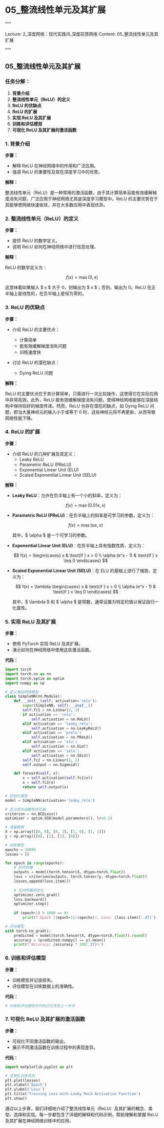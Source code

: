 # 05_整流线性单元及其扩展


"""

Lecture: 2_深度网络：现代实践/6_深度前馈网络
Content: 05_整流线性单元及其扩展

"""


## 05_整流线性单元及其扩展

### 任务分解：

1. **背景介绍**
2. **整流线性单元（ReLU）的定义**
3. **ReLU 的优缺点**
4. **ReLU 的扩展**
5. **实现 ReLU 及其扩展**
6. **训练和评估模型**
7. **可视化 ReLU 及其扩展的激活函数**

### 1. 背景介绍
**步骤：**

- 解释 ReLU 在神经网络中的作用和广泛应用。
- 强调 ReLU 的重要性及其在深度学习中的优势。

**解释：**

整流线性单元（ReLU）是一种常用的激活函数，由于其计算简单且能有效缓解梯度消失问题，广泛应用于神经网络尤其是深度学习模型中。ReLU 的主要优势在于其能够使网络快速收敛，并在大多数应用中表现优异。

### 2. 整流线性单元（ReLU）的定义
**步骤：**

- 提供 ReLU 的数学定义。
- 说明 ReLU 如何在神经网络中进行信息处理。

**解释：**

ReLU 的数学定义为：

$$ f(x) = \max(0, x) $$

这意味着如果输入 $ x $ 大于 0，则输出为 $ x $；否则，输出为 0。ReLU 在正半轴上是线性的，在负半轴上是恒为零的。

### 3. ReLU 的优缺点
**步骤：**

- 介绍 ReLU 的主要优点：
  - 计算简单
  - 能有效缓解梯度消失问题
  - 训练速度快

- 讨论 ReLU 的潜在缺点：
  - Dying ReLU 问题

**解释：**

ReLU 的主要优点在于其计算简单，只需进行一次比较操作，这使得它在实际应用中非常高效。此外，ReLU 能有效缓解梯度消失问题，使得神经网络能够在深层结构中保持较好的梯度传递。然而，ReLU 也存在潜在的缺点，如 Dying ReLU 问题，即当大量神经元的输入小于或等于 0 时，这些神经元将不再更新，从而导致网络性能下降。

### 4. ReLU 的扩展
**步骤：**

- 介绍 ReLU 的几种扩展及其定义：
  - Leaky ReLU
  - Parametric ReLU (PReLU)
  - Exponential Linear Unit (ELU)
  - Scaled Exponential Linear Unit (SELU)

**解释：**

- **Leaky ReLU**：允许在负半轴上有一个小的斜率，定义为：

  $$ f(x) = \max(0.01x, x) $$

- **Parametric ReLU (PReLU)**：在负半轴上的斜率是可学习的参数，定义为：

  $$ f(x) = \max(\alpha x, x) $$

  其中，$ \alpha $ 是一个可学习的参数。

- **Exponential Linear Unit (ELU)**：在负半轴上具有指数性质，定义为：

  $$ f(x) = \begin{cases} 
      x & \text{if } x > 0 \\
      \alpha (e^x - 1) & \text{if } x \leq 0 
   \end{cases} $$

- **Scaled Exponential Linear Unit (SELU)**：在 ELU 的基础上进行了缩放，定义为：

  $$ f(x) = \lambda \begin{cases} 
      x & \text{if } x > 0 \\
      \alpha (e^x - 1) & \text{if } x \leq 0 
   \end{cases} $$

  其中，$ \lambda $ 和 $ \alpha $ 是常数，通常设置为特定的值以保证自归一化属性。

### 5. 实现 ReLU 及其扩展
**步骤：**

- 使用 PyTorch 实现 ReLU 及其扩展。
- 演示如何在神经网络中使用这些激活函数。

**代码：**

```python
import torch
import torch.nn as nn
import torch.optim as optim
import numpy as np

# 定义神经网络模型
class SimpleNN(nn.Module):
    def __init__(self, activation='relu'):
        super(SimpleNN, self).__init__()
        self.fc1 = nn.Linear(2, 2)
        if activation == 'relu':
            self.activation = nn.ReLU()
        elif activation == 'leaky_relu':
            self.activation = nn.LeakyReLU()
        elif activation == 'prelu':
            self.activation = nn.PReLU()
        elif activation == 'elu':
            self.activation = nn.ELU()
        elif activation == 'selu':
            self.activation = nn.SELU()
        self.fc2 = nn.Linear(2, 1)
        self.output = nn.Sigmoid()

    def forward(self, x):
        x = self.activation(self.fc1(x))
        x = self.fc2(x)
        return self.output(x)

# 初始化模型
model = SimpleNN(activation='leaky_relu')

# 定义损失函数和优化器
criterion = nn.BCELoss()
optimizer = optim.SGD(model.parameters(), lr=0.1)

# 准备数据
X = np.array([[0, 0], [0, 1], [1, 0], [1, 1]])
y = np.array([[0], [1], [1], [0]])

# 训练模型
epochs = 10000
losses = []

for epoch in range(epochs):
    # 前向传播
    outputs = model(torch.tensor(X, dtype=torch.float))
    loss = criterion(outputs, torch.tensor(y, dtype=torch.float))
    losses.append(loss.item())
    
    # 反向传播和优化
    optimizer.zero_grad()
    loss.backward()
    optimizer.step()
    
    if (epoch+1) % 1000 == 0:
        print(f'Epoch [{epoch+1}/{epochs}], Loss: {loss.item():.4f}')

# 评估模型
with torch.no_grad():
    predicted = model(torch.tensor(X, dtype=torch.float)).round()
    accuracy = (predicted.numpy() == y).mean()
    print(f'Accuracy: {accuracy * 100:.2f}%')
```

### 6. 训练和评估模型
**步骤：**

- 训练模型并记录损失。
- 评估模型在训练数据上的准确性。

**代码：**

```python
# 训练和评估模型的代码已包含在上一步中
```

### 7. 可视化 ReLU 及其扩展的激活函数
**步骤：**

- 可视化不同激活函数的输出。
- 展示不同激活函数在训练过程中的表现差异。

**代码：**

```python
import matplotlib.pyplot as plt

# 可视化训练损失
plt.plot(losses)
plt.xlabel('Epoch')
plt.ylabel('Loss')
plt.title('Training Loss with Leaky ReLU Activation Function')
plt.show()
```

通过以上步骤，我们详细地介绍了整流线性单元（ReLU）及其扩展的概念、类型、选择和实现。每一步都包含了详细的解释和代码示例，帮助理解和掌握 ReLU 及其扩展在神经网络训练中的应用。